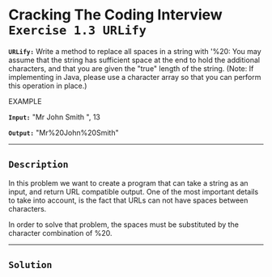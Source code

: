# Cracking The Coding Interview `Exercise 1.3 URLify`
**`URLify:`** Write a method to replace all spaces in a string with '%20: You may assume that the string
has sufficient space at the end to hold the additional characters, and that you are given the "true"
length of the string. (Note: If implementing in Java, please use a character array so that you can
perform this operation in place.)

EXAMPLE

**`Input:`** "Mr John Smith ", 13

**`Output:`** "Mr%20John%20Smith"

---

## `Description`
In this problem we want to create a program that can take a string as an input, 
and return URL compatible output. One of the most important details to take into account,
is the fact that URLs can not have spaces between characters. 

In order to solve that problem, the spaces must be substituted by the character combination of %20. 

---

## `Solution`
